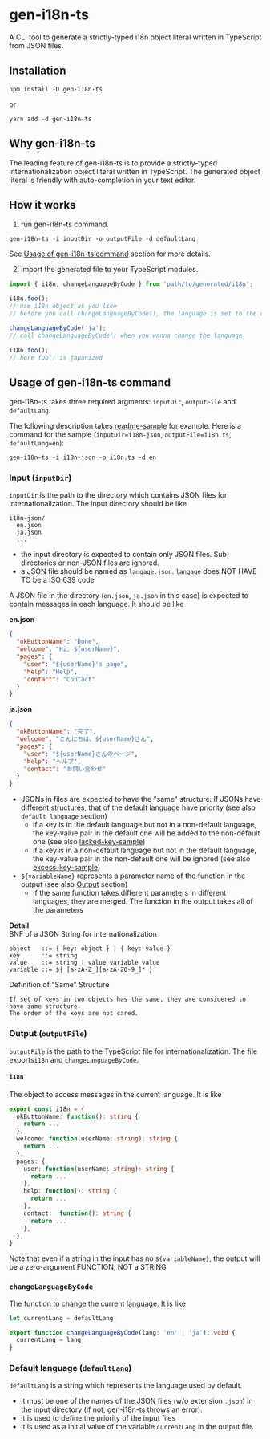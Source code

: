 # gen-i18n-ts

A CLI tool to generate a strictly-typed i18n object literal written in TypeScript from JSON files.

## Installation

```
npm install -D gen-i18n-ts
```

or

```
yarn add -d gen-i18n-ts
```

## Why gen-i18n-ts

The leading feature of gen-i18n-ts is to provide a strictly-typed internationalization object literal written in TypeScript.
The generated object literal is friendly with auto-completion in your text editor.

## How it works

1. run gen-i18n-ts command.

```
gen-i18n-ts -i inputDir -o outputFile -d defaultLang
```

See [Usage of gen-i18n-ts command](Usage-of-gen-i18n-ts-command) section for more details.

2. import the generated file to your TypeScript modules.

```ts
import { i18n, changeLanguageByCode } from 'path/to/generated/i18n';

i18n.foo();
// use i18n object as you like
// before you call changeLanguageByCode(), the language is set to the default one

changeLanguageByCode('ja');
// call changeLanguageByCode() when you wanna change the language

i18n.foo();
// here foo() is japanized
```

## Usage of gen-i18n-ts command

gen-i18n-ts takes three required argments: `inputDir`, `outputFile` and `defaultLang`.

The following description takes [readme-sample](./samples/readme-sample) for example.
Here is a command for the sample (`inputDir=i18n-json`, `outputFile=i18n.ts`, `defaultLang=en`):

```
gen-i18n-ts -i i18n-json -o i18n.ts -d en
```

### Input (`inputDir`)

`inputDir` is the path to the directory which contains JSON files for internationalization.
The input directory should be like

```
i18n-json/
  en.json
  ja.json
  ...
```

- the input directory is expected to contain only JSON files. Sub-directories or non-JSON files are ignored.
- a JSON file should be named as `langage.json`. `langage` does NOT HAVE TO be a ISO 639 code

A JSON file in the directory (`en.json`, `ja.json` in this case) is expected to contain messages in each language.
It should be like

**en.json**

```json
{
  "okButtonName": "Done",
  "welcome": "Hi, ${userName}",
  "pages": {
    "user": "${userName}'s page",
    "help": "Help",
    "contact": "Contact"
  }
}
```

**ja.json**

```json
{
  "okButtonName": "完了",
  "welcome": "こんにちは、${userName}さん",
  "pages": {
    "user": "${userName}さんのページ",
    "help": "ヘルプ",
    "contact": "お問い合わせ"
  }
}
```

- JSONs in files are expected to have the "same" structure. If JSONs have different structures, that of the default language have priority (see also `default language` section)
  - if a key is in the default language but not in a non-default language, the key-value pair in the default one will be added to the non-default one (see also [lacked-key-sample](./samples/lacked-key-sample))
  - if a key is in a non-default language but not in the default language, the key-value pair in the non-default one will be ignored (see also [excess-key-sample](./samples/excess-key-sample))
- `${variableName}` represents a parameter name of the function in the output (see also [Output](<Output-(`outputFile`)>) section)
  - If the same function takes different parameters in different languages, they are merged. The function in the output takes all of the parameters

**Detail**  
BNF of a JSON String for Internationalization

```
object   ::= { key: object } | { key: value }
key      ::= string
value    ::= string | value variable value
variable ::= ${ [a-zA-Z_][a-zA-Z0-9_]* }
```

Definition of "Same" Structure

```
If set of keys in two objects has the same, they are considered to have same structure.
The order of the keys are not cared.
```

### Output (`outputFile`)

`outputFile` is the path to the TypeScript file for internationalization. The file exports`i18n` and `changeLanguageByCode`.

#### `i18n`

The object to access messages in the current language.
It is like

```ts
export const i18n = {
  okButtonName: function(): string {
    return ...
  },
  welcome: function(userName: string): string {
    return ...
  },
  pages: {
    user: function(userName: string): string {
      return ...
    },
    help: function(): string {
      return ...
    },
    contact:  function(): string {
      return ...
    },
  },
}
```

Note that even if a string in the input has no `${variableName}`, the output will be a zero-argument FUNCTION, NOT a STRING

### `changeLanguageByCode`

The function to change the current language.
It is like

```ts
let currentLang = defaultLang;

export function changeLanguageByCode(lang: 'en' | 'ja'): void {
  currentLang = lang;
}
```

### Default language (`defaultLang`)

`defaultLang` is a string which represents the language used by default.

- it must be one of the names of the JSON files (w/o extension `.json`) in the input directory (if not, gen-i18n-ts throws an error).
- it is used to define the priority of the input files
- it is used as a initial value of the variable `currentLang` in the output file.
